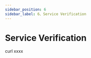 ```yaml
---
sidebar_position: 6
sidebar_label: 6、Service Verification
---
```

# Service Verification


curl xxxx 
